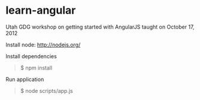 learn-angular
=============

Utah GDG workshop on getting started with AngularJS taught on October 17, 2012

Install node: http://nodejs.org/

Install dependencies
> $ npm install

Run application
> $ node scripts/app.js
